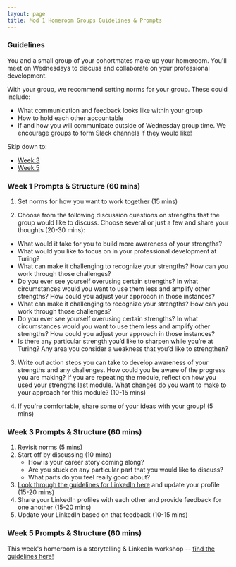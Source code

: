 ```yaml
---
layout: page
title: Mod 1 Homeroom Groups Guidelines & Prompts
---
```


### Guidelines
You and a small group of your cohortmates make up your homeroom. You'll meet on Wednesdays to discuss and collaborate on your professional development.

With your group, we recommend setting norms for your group. These could include:

* What communication and feedback looks like within your group
* How to hold each other accountable
* If and how you will communicate outside of Wednesday group time. We encourage groups to form Slack channels if they would like!

Skip down to:
* [Week 3](#week-3)
* [Week 5](#week-5)

### Week 1 Prompts & Structure (60 mins)
1. Set norms for how you want to work together (15 mins)

2. Choose from the following discussion questions on strengths that the group would like to discuss. Choose several or just a few and share your thoughts (20-30 mins):

  * What would it take for you to build more awareness of your strengths?
  * What would you like to focus on in your professional development at Turing?
  * What can make it challenging to recognize your strengths? How can you work through those challenges?
  * Do you ever see yourself overusing certain strengths? In what circumstances would you want to use them less and amplify other strengths? How could you adjust your approach in those instances?
  * What can make it challenging to recognize your strengths? How can you work through those challenges?
  * Do you ever see yourself overusing certain strengths? In what circumstances would you want to use them less and amplify other strengths? How could you adjust your approach in those instances?
  * Is there any particular strength you’d like to sharpen while you’re at Turing? Any area you consider a weakness that you’d like to strengthen?

3. Write out action steps you can take to develop awareness of your strengths and any challenges. How could you be aware of the progress you are making? If you are repeating the module, reflect on how you used your strengths last module. What changes do you want to make to your approach for this module? (10-15 mins)

4. If you're comfortable, share some of your ideas with your group! (5 mins) 

### Week 3 Prompts & Structure (60 mins) <a name="week-3"></a>
1. Revisit norms (5 mins)
2. Start off by discussing (10 mins)
   * How is your career story coming along? 
   * Are you stuck on any particular part that you would like to discuss? 
   * What parts do you feel really good about? 
3. [Look through the guidelines for LinkedIn here](/resources/branding_resources) and update your profile (15-20 mins)
4. Share your LinkedIn profiles with each other and provide feedback for one another (15-20 mins)
5. Update your LinkedIn based on that feedback (10-15 mins)

### Week 5 Prompts & Structure (60 mins) <a name="week-5"></a>
This week's homeroom is a storytelling & LinkedIn workshop -- [find the guidelines here!](/module_one/week_5_storytelling_linkedin_workshop)
